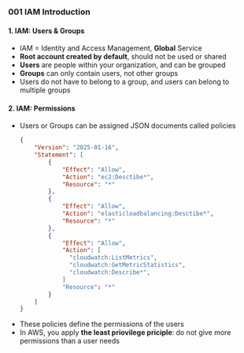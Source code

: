 ### 001 IAM Introduction

#### 1. IAM: Users & Groups
- IAM = Identity and Access Management, **Global** Service
- **Root account created by default**, should not be used or shared
- **Users** are people within your organization, and can be grouped
- **Groups** can only contain users, not other groups
- Users do not have to belong to a group, and users can belong to multiple groups

#### 2. IAM: Permissions
- Users or Groups can be assigned JSON documents called policies
  ````json
  {
      "Version": "2025-01-16",
      "Statement": [
          {
              "Effect": "Allow",
              "Action": "ec2:Desctibe*",
              "Resource": "*"
          },
          {
              "Effect": "Allow",
              "Action": "elasticloadbalancing:Desctibe*",
              "Resource": "*"
          },
          {
              "Effect": "Allow",
              "Action": [
                "cloudwatch:ListMetrics",
                "cloudwatch:GetMetricStatistics",
                "cloudwatch:Describe*",
              ]
              "Resource": "*"
          }
      ]
  }
  ````
- These policies define the permissions of the users
- In AWS, you apply **the least priovilege priciple**: do not give more permissions than a user needs
